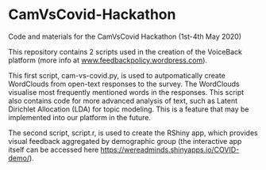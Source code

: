 # CamVsCovid-Hackathon
Code and materials for the CamVsCovid Hackathon (1st-4th May 2020)

This repository contains 2 scripts used in the creation of the VoiceBack platform (more info at www.feedbackpolicy.wordpress.com). 

This first script, cam-vs-covid.py, is used to autpomatically create WordClouds from open-text responses to the survey. The WordClouds visualise most frequently mentioned words in the responses. This script also contains code for more advanced analysis of text, such as Latent Dirichlet Allocation (LDA) for topic modeling. This is a feature that may be implemented into our platform in the future. 

The second script, script.r, is used to create the RShiny app, which provides visual feedback aggregated by demographic group (the interactive app itself can be accessed here https://wereadminds.shinyapps.io/COVID-demo/). 
